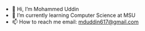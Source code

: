 - 👋 Hi, I’m Mohammed Uddin
- 🏫 I’m currently learning Computer Science at MSU
- 📫 How to reach me email: mduddin617@gmail.com

<!---
muddin612/muddin612 is a ✨ special ✨ repository because its `README.md` (this file) appears on your GitHub profile.
You can click the Preview link to take a look at your changes.
--->
